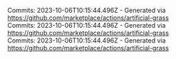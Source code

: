 Commits: 2023-10-06T10:15:44.496Z - Generated via https://github.com/marketplace/actions/artificial-grass
<br>
Commits: 2023-10-06T10:15:44.496Z - Generated via https://github.com/marketplace/actions/artificial-grass
<br>
Commits: 2023-10-06T10:15:44.496Z - Generated via https://github.com/marketplace/actions/artificial-grass
<br>
